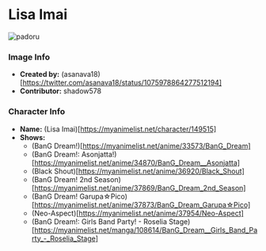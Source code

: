 # Lisa Imai

![padoru](https://raw.githubusercontent.com/shadow578/Padoru-Padoru/master/Padoru/bang-dream/bang-dream-lisa-imai.png "Lisa Imai")

### Image Info
* **Created by:**    (asanava18)[https://twitter.com/asanava18/status/1075978864277512194]
* **Contributor:**   shadow578

### Character Info
* **Name:**   (Lisa Imai)[https://myanimelist.net/character/149515]
* **Shows:**
  * (BanG Dream!)[https://myanimelist.net/anime/33573/BanG_Dream]
  * (BanG Dream!: Asonjatta!)[https://myanimelist.net/anime/34870/BanG_Dream__Asonjatta]
  * (Black Shout)[https://myanimelist.net/anime/36920/Black_Shout]
  * (BanG Dream! 2nd Season)[https://myanimelist.net/anime/37869/BanG_Dream_2nd_Season]
  * (BanG Dream! Garupa☆Pico)[https://myanimelist.net/anime/37873/BanG_Dream_Garupa☆Pico]
  * (Neo-Aspect)[https://myanimelist.net/anime/37954/Neo-Aspect]
  * (BanG Dream!: Girls Band Party! - Roselia Stage)[https://myanimelist.net/manga/108614/BanG_Dream__Girls_Band_Party_-_Roselia_Stage]
